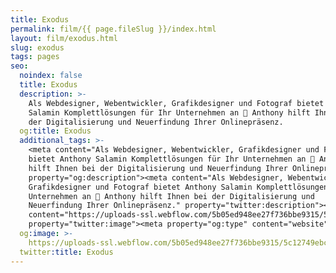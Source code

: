 ```yaml
---
title: Exodus
permalink: film/{{ page.fileSlug }}/index.html
layout: film/exodus.html
slug: exodus
tags: pages
seo:
  noindex: false
  title: Exodus
  description: >-
    Als Webdesigner, Webentwickler, Grafikdesigner und Fotograf bietet Anthony
    Salamin Komplettlösungen für Ihr Unternehmen an 🚀 Anthony hilft Ihnen bei
    der Digitalisierung und Neuerfindung Ihrer Onlinepräsenz.
  og:title: Exodus
  additional_tags: >-
    <meta content="Als Webdesigner, Webentwickler, Grafikdesigner und Fotograf
    bietet Anthony Salamin Komplettlösungen für Ihr Unternehmen an 🚀 Anthony
    hilft Ihnen bei der Digitalisierung und Neuerfindung Ihrer Onlinepräsenz."
    property="og:description"><meta content="Als Webdesigner, Webentwickler,
    Grafikdesigner und Fotograf bietet Anthony Salamin Komplettlösungen für Ihr
    Unternehmen an 🚀 Anthony hilft Ihnen bei der Digitalisierung und
    Neuerfindung Ihrer Onlinepräsenz." property="twitter:description"><meta
    content="https://uploads-ssl.webflow.com/5b05ed948ee27f736bbe9315/5c12749ebcb241822bc6c757_open-graph.jpg"
    property="twitter:image"><meta property="og:type" content="website">
  og:image: >-
    https://uploads-ssl.webflow.com/5b05ed948ee27f736bbe9315/5c12749ebcb241822bc6c757_open-graph.jpg
  twitter:title: Exodus
---
```



